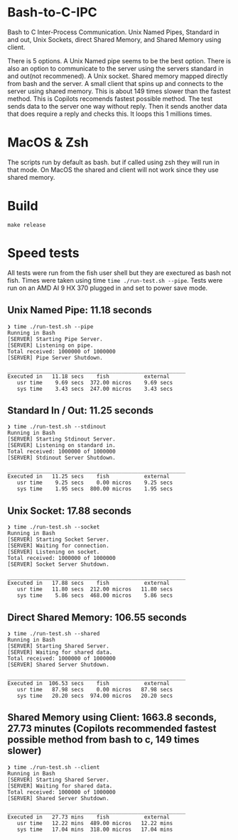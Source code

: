 # Bash-to-C-IPC
Bash to C Inter-Process Communication. Unix Named Pipes, Standard in and out, Unix Sockets, direct Shared Memory, and Shared Memory using client.

There is 5 options. A Unix Named pipe seems to be the best option. There is also an option to communicate to the server using the servers standard in and out(not recommened). A Unix socket. Shared memory mapped directly from bash and the server. A small client that spins up and connects to the server using shared memory. This is about 149 times slower than the fastest method. This is Copilots recomends fastest possible method. The test sends data to the server one way without reply. Then it sends another data that does require a reply and checks this. It loops this 1 millions times.

# MacOS & Zsh
The scripts run by default as bash. but if called using zsh they will run in that mode. On MacOS the shared and client will not work since they use shared memory.

# Build
```
make release
```
# Speed tests
All tests were run from the fish user shell but they are exectured as bash not fish. Times were taken using time `time ./run-test.sh --pipe`. Tests were run on an AMD AI 9 HX 370 plugged in and set to power save mode.
## Unix Named Pipe: 11.18 seconds
```
❯ time ./run-test.sh --pipe
Running in Bash
[SERVER] Starting Pipe Server.
[SERVER] Listening on pipe.
Total received: 1000000 of 1000000
[SERVER] Pipe Server Shutdown.

________________________________________________________
Executed in   11.18 secs    fish           external
   usr time    9.69 secs  372.00 micros    9.69 secs
   sys time    3.43 secs  247.00 micros    3.43 secs
```
## Standard In / Out: 11.25 seconds
```
❯ time ./run-test.sh --stdinout
Running in Bash
[SERVER] Starting Stdinout Server.
[SERVER] Listening on standard in.
Total received: 1000000 of 1000000
[SERVER] Stdinout Server Shutdown.

________________________________________________________
Executed in   11.25 secs    fish           external
   usr time    9.25 secs    0.00 micros    9.25 secs
   sys time    1.95 secs  800.00 micros    1.95 secs
```
## Unix Socket: 17.88 seconds
```
❯ time ./run-test.sh --socket
Running in Bash
[SERVER] Starting Socket Server.
[SERVER] Waiting for connection.
[SERVER] Listening on socket.
Total received: 1000000 of 1000000
[SERVER] Socket Server Shutdown.

________________________________________________________
Executed in   17.88 secs    fish           external
   usr time   11.80 secs  212.00 micros   11.80 secs
   sys time    5.86 secs  468.00 micros    5.86 secs
```
## Direct Shared Memory: 106.55 seconds
```
❯ time ./run-test.sh --shared
Running in Bash
[SERVER] Starting Shared Server.
[SERVER] Waiting for shared data.
Total received: 1000000 of 1000000
[SERVER] Shared Server Shutdown.

________________________________________________________
Executed in  106.53 secs    fish           external
   usr time   87.98 secs    0.00 micros   87.98 secs
   sys time   20.20 secs  974.00 micros   20.20 secs
```
## Shared Memory using Client: 1663.8 seconds, 27.73 minutes (Copilots recommended fastest possible method from bash to c, 149 times slower)
```
❯ time ./run-test.sh --client
Running in Bash
[SERVER] Starting Shared Server.
[SERVER] Waiting for shared data.
Total received: 1000000 of 1000000
[SERVER] Shared Server Shutdown.

________________________________________________________
Executed in   27.73 mins    fish           external
   usr time   12.22 mins  489.00 micros   12.22 mins
   sys time   17.04 mins  318.00 micros   17.04 mins
```

